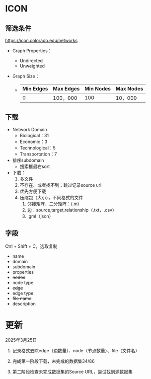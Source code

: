 # ICON

## 筛选条件

https://icon.colorado.edu/networks

- Graph Properties：

  - Undirected
  - Unweighted

- Graph Size：

  - | Min Edges | Max Edges | Min Nodes | Max Nodes |
    | --------- | --------- | --------- | --------- |
    | 0         | 100，000  | 100       | 10，000   |

## 下载

- Network Domain
  - Biological：31
  - Economic：3
  - Technological：5
  - Transportation：7
- 排序subdomain 
  - 搜索框最右sort
- 下载：
  1. 多文件
  2. 不存在、或者找不到：跳过记录source url
  3. 优先方便下载
  4. 压缩包（大小），不同格式的文件
     1. 邻接矩阵，二分矩阵：(.m)
     2. 边：source,target,relationship（.txt，.csv）
     3. .gml（json）



## 字段

Ctrl + Shift + C，选取复制

- name	
- domain	
- subdomain	
- properties	
- ~~nodes~~	
- node type	
- ~~edge~~	
- edge type	
- ~~file name~~
- description





# 更新

2025年3月25日

1. 记录格式去除edge（边数量）、node（节点数量）、file（文件名）

1. 完成第一阶段下载，未完成的数据集34/86

1. 第二阶段检查未完成数据集的Source URL，尝试找到源数据集

   

